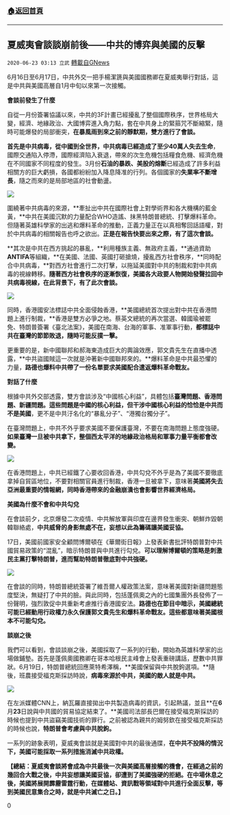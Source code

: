 ###  [:house:返回首頁](https://github.com/ourhimalayas/txt)
---

## 夏威夷會談談崩前後——中共的博弈與美國的反擊
`2020-06-23 03:13 立武` [轉載自GNews](https://gnews.org/zh-hant/243016/)

6月16日至6月17日，中共外交一把手楊潔篪與美國國務卿在夏威夷舉行對話，這是中共與美國高層自1月中旬以來第一次接觸。

**會談前發生了什麼**

自從一月份簽署協議以來，中共的3F計畫已經擾亂了整個國際秩序，世界格局大變，經濟、地緣政治、大國博弈進入角力點，套在中共身上的緊箍咒不斷縮緊，隨時可能爆發的局部衝突，**在暴風雨到來之前的靜默期，雙方進行了會談。**

**首先是中共病毒，**從中國到全世界，中共病毒已經造成了**至少****40****萬人失去生命**，國際交通陷入停滯，國際經濟陷入衰退，帶來的次生危機包括糧食危機、經濟危機在不同國家不同程度的發生。3月份**石油的暴跌、美股的熔斷**已經造成了許多利益相關方的巨大虧損，各國都紛紛加入降息降准的行列。各個國家的**失業率不斷增長**，隨之而來的是局部地區的社會動盪。

![](https://s3.amazonaws.com/gnews-media-offload/wp-content/uploads/2020/06/23025939/1583817334671-1.jpeg)

圍繞著中共病毒的來源，**牽扯出中共在國際社會上對學術界和各大機構的藍金黃，**中共在美國沉默的力量配合WHO造謠、抹黑特朗普總統、打擊爆料革命。但隨著英雄科學家的出逃和爆料革命的推動，正義力量正在以真相奪回話語權，對於中共病毒的相關報告也呼之欲出。**正是在報告快要出來之際，有了這次會談。**

**其次是中共在西方挑起的暴亂，**利用種族主義、無政府主義，**通過資助****ANTIFA****等組織，**在美國、法國、英國打砸搶燒，擾亂西方社會秩序，**同時配合中共病毒，**對西方社會進行二次打擊，以拖延美國對中共的制裁和對中共病毒的視線轉移。**隨著西方社會秩序的逐漸恢復，美國各大政要人物開始發聲拉回中共病毒視線，在此背景下，有了此次會談。**

![](https://s3.amazonaws.com/gnews-media-offload/wp-content/uploads/2020/06/23030431/170816-antifa-charlottesville-ac-642p_55f3c86969694912bf52eb4c849d460b.fit-760w-4.jpg)

同時，香港國安法標誌中共全面侵蝕香港，**美國總統首次提出對中共在香港問題上進行制裁，**香港是雙方必爭之地。蔡英文總統的再次當選、韓國瑜被罷免、特朗普簽署《臺北法案》，美國在南海、台海的軍事、准軍事行動，**都標誌中共在臺灣的節節敗退，隨時可能反撲一擊。**

更重要的是，新中國聯邦和郝海東造成巨大的輿論效應，郭文貴先生在直播中透露，**中共盜國賊這一次就是沖著新中國聯邦來的。**爆料革命是中共最恐懼的力量，**路德也爆料中共帶了一份名單要求美國配合遣返爆料革命戰友。**

**對話了什麼**

根據中共外交部透露，雙方會談涉及“中國核心利益”，具體包括**臺灣問題、香港問題、新疆問題。**這些問題是中國的核心利益，但**干涉中國核心利益的恰恰是中共而不是美國**，更不是中共汙名化的“暴亂分子”、“港獨台獨分子”。

在臺灣問題上，中共不外乎要求美國不要保護臺灣，不要在南海問題上態度強硬。**如果臺灣一旦被中共拿下，整個西太平洋的地緣政治格局和軍事力量平衡都會改變。**

![](https://s3.amazonaws.com/gnews-media-offload/wp-content/uploads/2020/06/23030224/89926510_10157995923007970_7790525690838777856_o-1.jpg)

在香港問題上，中共已經鐵了心要收回香港，中共勾兌不外乎是為了美國不要徹底拿掉自貿區地位，不要對相關官員進行制裁，香港一旦被拿下，意味著**美國將失去亞洲最重要的情報網，同時香港帶來的金融崩潰也會影響世界經濟格局。**

**美國為什麼不會和中共勾兌**

在會談前夕，北京爆發二次疫情、中共解放軍與印度在邊界發生衝突、朝鮮炸毀朝韓聯絡處，**中共威脅的身影無處不在，妄想以此為籌碼讓美國妥協。**

17日，美國前國家安全顧問博爾頓在《華爾街日報》上發表新書批評特朗普對中共國貿易政策的“混亂”，暗示特朗普與中共進行勾兌。**可以理解博爾頓的策略是刺激民主黨打擊特朗普，進而幫助特朗普徹底對中共強硬。**

![](https://s3.amazonaws.com/gnews-media-offload/wp-content/uploads/2020/06/23030246/15924504088452300_a580x330-2.jpg)

在會談的同時，特朗普總統簽署了維吾爾人權政策法案，意味著美國對新疆問題態度堅決，無疑打了中共的臉。與此同時，包括蓬佩奧之內的七國集團外長發佈了一份聲明，強烈敦促中共重新考慮推行香港國安法。**路德也在節目中暗示，美國總統可能已經動用行政權力永久保護郭文貴先生和爆料革命戰友。這些都意味著美國根本不可能勾兌。**

**談崩之後**

我們可以看到，會談談崩之後，美國採取了一系列的行動，開始為英雄科學家的出場做鋪墊。首先是蓬佩奧國務卿在哥本哈根民主峰會上發表重磅講話，歷數中共罪狀。6月19日，特朗普總統回應萊特希澤稱，**美國保留與中共脫鉤選項。**隨後，班農接受福克斯採訪時說，**病毒來源於中共，美國的敵人就是中共。**

![](https://s3.amazonaws.com/gnews-media-offload/wp-content/uploads/2020/06/23030350/Screenshot777-1.png)

在左派媒體CNN上，納瓦羅直接拋出中共製造病毒的資訊，引起熱議，並且**在****6****月****23****日說與中共國的貿易協定結束了。**美國司法部長巴爾在接受福克斯採訪的時候也提到中共盜竊美國技術的罪行。之前被認為親共的姆努欽在接受福克斯採訪的時候也說，**特朗普會考慮與中共脫鉤。**

一系列的跡象表明，夏威夷會談就是美國對中共的最後通牒，**在中共不投降的情況下，美國可能採取一系列措施消滅中共政權。**

**【總結：夏威夷會談將會成為中共最後一次與美國高層接觸的機會，在經過之前的幾回合大戰之後，中共妄想讓美國妥協，卻遭到了美國強硬的拒絕。在中場休息之後，美國將展開霹靂雷霆行動，在媒體站、資訊戰等領域對中共進行全面反擊，等到美國民意集合之時，就是中共滅亡之日。】**

0
